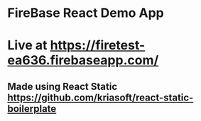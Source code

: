 # FireBase React Demo App
# Live at https://firetest-ea636.firebaseapp.com/

## Made using React Static  https://github.com/kriasoft/react-static-boilerplate
